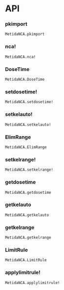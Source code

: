 # API

### pkimport

```@docs
MetidaNCA.pkimport
```

### nca!

```@docs
MetidaNCA.nca!
```

### DoseTime

```@docs
MetidaNCA.DoseTime
```

### setdosetime!

```@docs
MetidaNCA.setdosetime!
```

### setkelauto!

```@docs
MetidaNCA.setkelauto!
```

### ElimRange

```@docs
MetidaNCA.ElimRange
```

### setkelrange!

```@docs
MetidaNCA.setkelrange!
```

### getdosetime

```@docs
MetidaNCA.getdosetime
```

### getkelauto

```@docs
MetidaNCA.getkelauto
```

### getkelrange

```@docs
MetidaNCA.getkelrange
```

### LimitRule

```@docs
MetidaNCA.LimitRule
```

### applylimitrule!

```@docs
MetidaNCA.applylimitrule!
```
